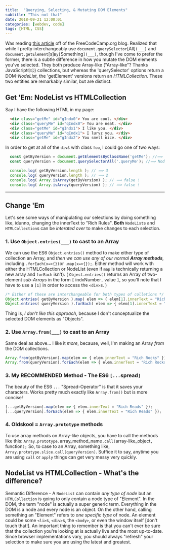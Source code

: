 ```yaml
---
title:  "Querying, Selecting, & Mutating DOM Elements"
subtitle: "This not that"
date: 2018-09-21 12:00:01
categories: [webdev, code]
tags: [HTML, CSS]
---
```

Was reading [this article][FCCArticle] off of the FreeCodeCamp.org blog. Realized that while I pretty interchangeably use `document.querySelector`[All]`(___)` and `document.getElement`[s]`By[`Something`](___)`, though I've come to prefer the former, there is a subtle difference in how you mutate the DOM elements you've selected. They both produce Array-like ("Array-like"? Thanks JavaScript🙄🤐) collections, but whereas the 'querySelector' options return a DOM-_NodeList_, the 'getElement' versions return an _HTMLCollection_. These two entities are remarkably similar, but are distinct.

## Get 'Em: NodeList vs HTMLCollection
Say I have the following HTML in my page:
```HTML
  <div class="getMe" id="gIndx0"> You are cool. </div>
  <div class="queryMe" id="qIndx0"> You are neat. </div>
  <div class="getMe" id="gIndx1"> I like you. </div>
  <div class="queryMe" id="qIndx1"> I lurvz you. </div>
  <div class="getMe" id="gIndx2"> You smell nice. </div>
```

In order to get at all of the `div`s with class `foo`, I could go one of two ways:
```javascript
  const getByVersion = document.getElementsByClassName('getMe'); //⟹ HTMLCollection
  const queryVersion = document.querySelectorAll('.queryMe'); //⟹ NodeList

  console.log( getByVersion.length ); // ⟹ 3
  console.log( queryVersion.length ); // ⟹ 2
  console.log( Array.isArray(getByVersion) ); // ⟹ false !
  console.log( Array.isArray(queryVersion) ); // ⟹ false !
```

---

## Change 'Em
Let's see some ways of manipulating our selections by doing something like, idunno, changing the innerText to "Rich Rules". **Both** `NodeList`s and `HTMLCollection`s can be *interated over* to make changes to each selection.


### 1. Use `Object.entries(___)` to cast to an Array
We can use the ES6 `Object.entries()` method to make either type of collection an Array, and *then we can use any of our normal **Array methods**,* including `.forEach(x=>{})`or `.map(x=>{});`. Either method will work with either the HTMLCollection or NodeList (even if `map` is technically returning a new array and `forEach` isn't).
 ( `Object.entries()` returns an Array of two-element *sub-Arrays* in the form `[` indxNumber`,` value `]`, so you'll note that I have to use a `[1]` in order to access the `<div>`s. )

```javascript
/* Either of these are interchangeable for both types of colletions */
Object.entries( getByVersion ).map( elem => { elem[1].innerText = "Rich Rules" });
Object.entries( queryVersion ).forEach( elem => { elem[1].innerText = "Rich Rules" }); // same effect
```

Thing is, *I don't like this approach*, because I don't conceptualize the selected DOM elements as "Objects".

### 2. Use `Array.from(___)` to cast to an Array
Same deal as above... I like it *more*, because, well, I'm making an Array *from* the DOM collections.
```javascript
Array.from(getByVersion).map(elem => { elem.innerText = "Rich Rocks" });
Array.from(queryVersion).forEach(elem => { elem.innerText = "Rich Rocks" });
```

### 3. My RECOMMENDED Method - The ES6 `[...`spread`]`
The beauty of the ES6 `...` "Spread-Operator" is that it saves your characters. Works pretty much exactly like `Array.from()` but is more concise!
```javascript
[...getByVersion].map(elem => { elem.innerText = "Rich Reads" });
[...queryVersion].forEach(elem => { elem.innerText = "Rich Reads" });
```

### 4. Oldskool = `Array.prototype` methods
To use array methods on Array-like objects, you have to call the methods like this:
`Array.prototype.`array_method_name`.call(`array-like_object`, `function`);` So, to case to an Array, something like, `Array.prototype.slice.call(queryVersion)`.
Suffice it to say, anytime you are using `call` or `apply` things can get very messy very quickly.


## NodeList vs HTMLCollection - What's the difference?

Semantic Difference - A `NodeList` can contain *any type of node* but an `HTMLCollection` is going to only contain a node type of "Element". In the DOM, the term "node" is actually a super generic term. Everything in the DOM is a node and every node is an object. On the other hand, calling something an "Element" refers to *one specific type* of node. An element could be some `<li>`s, `<div>`s, the `<body>`, or even the window itself [don't touch that!]. An important thing to remember is that you can't ever be sure that the collection you're looking at is actually live and the most up-to-date. Since browser implementations vary, you should always "refresh" your selection to make sure you are using the latest and greatest.



[FCCArticle]: https://medium.freecodecamp.org/how-to-call-javascript-code-on-multiple-div-elements-without-the-id-attribute-59596e570fcf